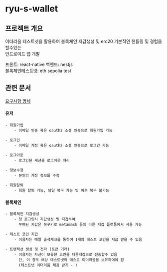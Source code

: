 # ryu-s-wallet

## 프로젝트 개요

이더리움 테스트넷을 활용하여 블록체인 지갑생성 및 erc20 기본적인 핸들링 및 경험을 할수있는<br>안드로이드 앱 개발

프론트: react-native
백엔드: nestjs  
블록체인테스트넷: eth sepolia test

## 관련 문서

[요구사항 명세](./document//Requirements.md)

#### 유저

    - 회원가입
        - 이메일 인증 혹은 oauth2 소셜 인증으로 회원가입 가능

    - 로그인
        - 이메일 계정 혹은 oauth2 소셜 인증으로 로그인 가능

    - 로그아웃
        - 로그인된 세션을 로그아웃 처리

    - 정보수정
        - 본인의 계정 정보를 수정

    - 회원탈퇴
        - 회원 탈퇴 기능, 당일 복구 가능 및 이후 복구 불가능

#### 블록체인

    - 블록체인 지갑생성
        - 첫 로그인시 지갑생성 및 지갑부여
          부여된 지갑은 복구키로 metamask 등의 다른 지갑 플랫폼에서 사용 가능

    - 테스트 코인 지급
        - 이용자는 매일 출석체크를 통하여 1개의 테스트 코인을 지급 받을 수 있음

    - 트랜잭션 생성 및 전파 (토큰 거래)
        - 이용자는 자신이 보유한 코인을 다른지갑으로 전송할수 있음
          단, 이 경우 해당 테스트넷의 테스트 이더리움을 보유하여야 함
          (테스트넷 이더리움 제공 받기 - )
